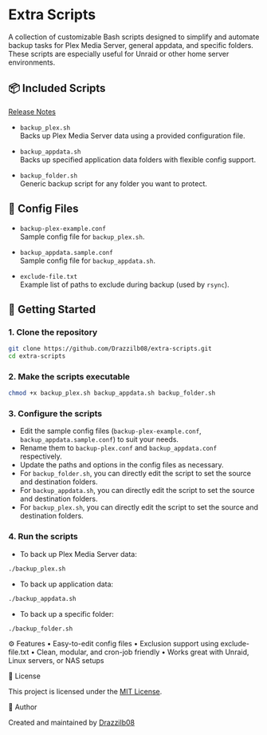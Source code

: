 # Extra Scripts

A collection of customizable Bash scripts designed to simplify and automate backup tasks for Plex Media Server, general appdata, and specific folders. These scripts are especially useful for Unraid or other home server environments.

## 📦 Included Scripts
[Release Notes](release_notes.md)

- `backup_plex.sh`  
  Backs up Plex Media Server data using a provided configuration file.


- `backup_appdata.sh`  
  Backs up specified application data folders with flexible config support.

- `backup_folder.sh`  
  Generic backup script for any folder you want to protect.

## 🧩 Config Files

- `backup-plex-example.conf`  
  Sample config file for `backup_plex.sh`.

- `backup_appdata.sample.conf`  
  Sample config file for `backup_appdata.sh`.

- `exclude-file.txt`  
  Example list of paths to exclude during backup (used by `rsync`).

## 🚀 Getting Started

### 1. Clone the repository

```bash
git clone https://github.com/Drazzilb08/extra-scripts.git
cd extra-scripts
```

### 2. Make the scripts executable

```bash
chmod +x backup_plex.sh backup_appdata.sh backup_folder.sh
```

### 3. Configure the scripts
- Edit the sample config files (`backup-plex-example.conf`, `backup_appdata.sample.conf`) to suit your needs.
- Rename them to `backup-plex.conf` and `backup_appdata.conf` respectively.
- Update the paths and options in the config files as necessary.
- For `backup_folder.sh`, you can directly edit the script to set the source and destination folders.
- For `backup_appdata.sh`, you can directly edit the script to set the source and destination folders.
- For `backup_plex.sh`, you can directly edit the script to set the source and destination folders.

### 4. Run the scripts
- To back up Plex Media Server data:
```bash
./backup_plex.sh
```
- To back up application data:
```bash
./backup_appdata.sh
```
- To back up a specific folder:
```bash
./backup_folder.sh
```

⚙️ Features
•	Easy-to-edit config files
•	Exclusion support using exclude-file.txt
•	Clean, modular, and cron-job friendly
•	Works great with Unraid, Linux servers, or NAS setups

📝 License

This project is licensed under the [MIT License](https://github.com/Drazzilb08/extra-scripts/blob/main/LICENSE).

👤 Author

Created and maintained by [Drazzilb08](https://github.com/Drazzilb08)